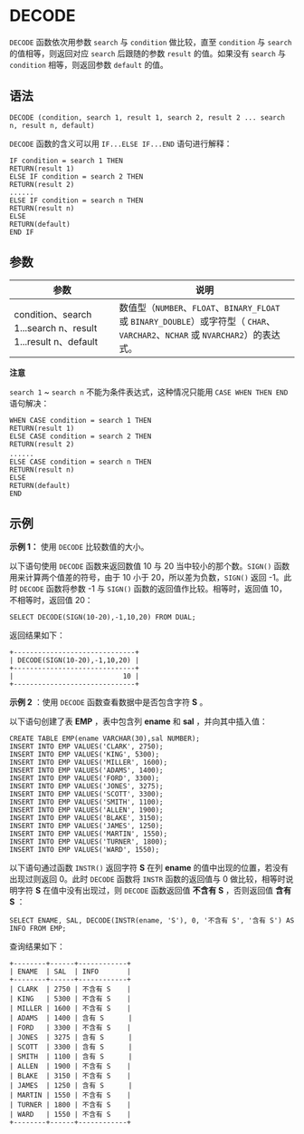 DECODE 
===========================



`DECODE` 函数依次用参数 `search` 与 `condition` 做比较，直至 `condition` 与 `search` 的值相等，则返回对应 `search` 后跟随的参数 `result` 的值。如果没有 `search` 与 `condition` 相等，则返回参数 `default` 的值。

语法 
--------------

    DECODE (condition, search 1, result 1, search 2, result 2 ... search n, result n, default)



`DECODE` 函数的含义可以用 `IF...ELSE IF...END` 语句进行解释：

    IF condition = search 1 THEN
    RETURN(result 1)
    ELSE IF condition = search 2 THEN
    RETURN(result 2)
    ......
    ELSE IF condition = search n THEN
    RETURN(result n)
    ELSE
    RETURN(default)
    END IF



参数 
--------------



|                            参数                             |                                                    说明                                                     |
|-----------------------------------------------------------|-----------------------------------------------------------------------------------------------------------|
| condition、search 1...search n、result 1...result n、default | 数值型（`NUMBER`、`FLOAT`、`BINARY_FLOAT` 或 `BINARY_DOUBLE`）或字符型（ `CHAR`、`VARCHAR2`、`NCHAR` 或 `NVARCHAR2`）的表达式。 |


**注意**



`search 1` \~ `search n` 不能为条件表达式，这种情况只能用 `CASE WHEN THEN END` 语句解决：

    WHEN CASE condition = search 1 THEN
    RETURN(result 1)
    ELSE CASE condition = search 2 THEN
    RETURN(result 2)
    ......　　
    ELSE CASE condition = search n THEN
    RETURN(result n)
    ELSE
    RETURN(default)
    END



示例 
--------------

**示例 1：** 使用 `DECODE` 比较数值的大小。

以下语句使用 `DECODE` 函数来返回数值 10 与 20 当中较小的那个数。`SIGN()` 函数用来计算两个值差的符号，由于 10 小于 20，所以差为负数，`SIGN()` 返回 -1。此时 `DECODE` 函数将参数 -1 与 `SIGN()` 函数的返回值作比较。相等时，返回值 10，不相等时，返回值 20：

    SELECT DECODE(SIGN(10-20),-1,10,20) FROM DUAL;



返回结果如下：

    +------------------------------+
    | DECODE(SIGN(10-20),-1,10,20) |
    +------------------------------+
    |                           10 |
    +------------------------------+



**示例 2** ：使用 `DECODE` 函数查看数据中是否包含字符 **S** 。

以下语句创建了表 **EMP** ，表中包含列 **ename** 和 **sal** ，并向其中插入值：

    CREATE TABLE EMP(ename VARCHAR(30),sal NUMBER);
    INSERT INTO EMP VALUES('CLARK', 2750);       
    INSERT INTO EMP VALUES('KING', 5300);       
    INSERT INTO EMP VALUES('MILLER', 1600);        
    INSERT INTO EMP VALUES('ADAMS', 1400);       
    INSERT INTO EMP VALUES('FORD', 3300);      
    INSERT INTO EMP VALUES('JONES', 3275);      
    INSERT INTO EMP VALUES('SCOTT', 3300);    
    INSERT INTO EMP VALUES('SMITH', 1100);   
    INSERT INTO EMP VALUES('ALLEN', 1900); 
    INSERT INTO EMP VALUES('BLAKE', 3150); 
    INSERT INTO EMP VALUES('JAMES', 1250);  
    INSERT INTO EMP VALUES('MARTIN', 1550);
    INSERT INTO EMP VALUES('TURNER', 1800);
    INSERT INTO EMP VALUES('WARD', 1550);



以下语句通过函数 `INSTR()` 返回字符 **S** 在列 **ename** 的值中出现的位置，若没有出现过则返回 0。此时 `DECODE` 函数将 `INSTR` 函数的返回值与 0 做比较，相等时说明字符 **S** 在值中没有出现过，则 `DECODE` 函数返回值 **不含有 S** ，否则返回值 **含有 S** ：

    SELECT ENAME, SAL, DECODE(INSTR(ename, 'S'), 0, '不含有 S', '含有 S') AS INFO FROM EMP;



查询结果如下：

    +--------+------+------------+
    | ENAME  | SAL  | INFO       |
    +--------+------+------------+
    | CLARK  | 2750 | 不含有 S    |
    | KING   | 5300 | 不含有 S    |
    | MILLER | 1600 | 不含有 S    |
    | ADAMS  | 1400 | 含有 S      |
    | FORD   | 3300 | 不含有 S    |
    | JONES  | 3275 | 含有 S      |
    | SCOTT  | 3300 | 含有 S      |
    | SMITH  | 1100 | 含有 S      |
    | ALLEN  | 1900 | 不含有 S    |
    | BLAKE  | 3150 | 不含有 S    |
    | JAMES  | 1250 | 含有 S      |
    | MARTIN | 1550 | 不含有 S    |
    | TURNER | 1800 | 不含有 S    |
    | WARD   | 1550 | 不含有 S    |
    +--------+------+------------+


